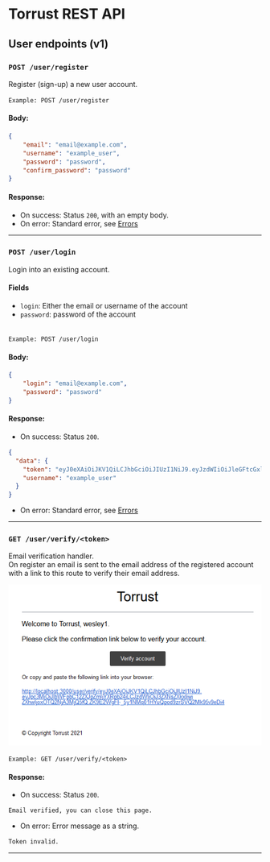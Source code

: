 # Torrust REST API

## User endpoints (v1)
### `POST /user/register`
Register (sign-up) a new user account.

`Example: POST /user/register`
#### Body:
```json 
{
	"email": "email@example.com",
	"username": "example_user",
	"password": "password",
	"confirm_password": "password"
}
```

#### Response:
- On success: Status `200`, with an empty body.
- On error: Standard error, see [Errors](API.md#errors)

---

<a id="login"></a>
### `POST /user/login`
Login into an existing account.

#### Fields
- `login`: Either the email or username of the account
- `password`: password of the account
<br><br>

`Example: POST /user/login`
#### Body:
```json 
{
	"login": "email@example.com",
	"password": "password"
}
```

#### Response:
- On success: Status `200`.
```json
{
  "data": {
    "token": "eyJ0eXAiOiJKV1QiLCJhbGciOiJIUzI1NiJ9.eyJzdWIiOiJleGFtcGxlX3VzZXIiLCJleHAiOjE2MzIyNTQxNjZ9.kyugZXiR88q4n6Ze44HonazDp-sJdq886te9-XHthHg",
    "username": "example_user"
  }
}
```
- On error: Standard error, see [Errors](API.md#errors)

---

### `GET /user/verify/<token>`
Email verification handler. <br>
On register an email is sent to the email address of the registered account with a link to this route to verify their email address.

![email verification mail](images/email-verification.png)

`Example: GET /user/verify/<token>`
#### Response:
- On success: Status `200`.
```html
Email verified, you can close this page.
```
- On error: Error message as a string.
```html
Token invalid.
```

---